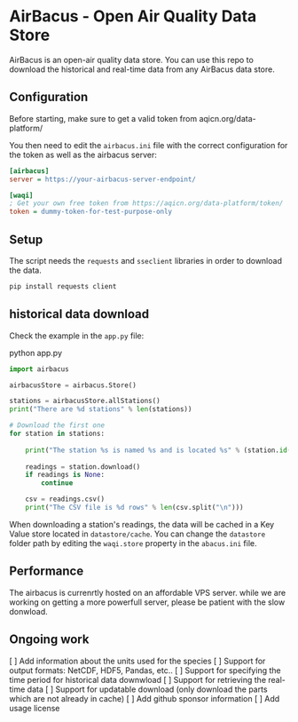 # AirBacus - Open Air Quality Data Store

AirBacus is an open-air quality data store. You can use this repo to download
the historical and real-time data from any AirBacus data store.

## Configuration

Before starting, make sure to get a valid token from aqicn.org/data-platform/

You then need to edit the `airbacus.ini` file with the correct configuration for
the token as well as the airbacus server:

```ini
[airbacus]
server = https://your-airbacus-server-endpoint/

[waqi]
; Get your own free token from https://aqicn.org/data-platform/token/
token = dummy-token-for-test-purpose-only
```

## Setup

The script needs the `requests` and `sseclient` libraries in order to download the
data.

```bash
pip install requests client
```

## historical data download

Check the example in the `app.py` file:

python app.py

```python
import airbacus

airbacusStore = airbacus.Store()

stations = airbacusStore.allStations()
print("There are %d stations" % len(stations))

# Download the first one
for station in stations:
    
    print("The station %s is named %s and is located %s" % (station.id(), station.name(), station.geo()))
    
    readings = station.download()
    if readings is None:
        continue

    csv = readings.csv()
    print("The CSV file is %d rows" % len(csv.split("\n")))

```

When downloading a station's readings, the data will be cached in a Key Value store located in `datastore/cache`. 
You can change the `datastore` folder path by editing the `waqi.store` property in the `abacus.ini` file.


## Performance

The airbacus is currenrtly hosted on an affordable VPS server. 
while we are working on getting a more powerfull server, please be patient with the slow donwload.


## Ongoing work

[ ] Add information about the units used for the species
[ ] Support for output formats: NetCDF, HDF5, Pandas, etc..
[ ] Support for specifying the time period for historical data downwload
[ ] Support for retrieving the real-time data
[ ] Support for updatable download (only download the parts which are not already in cache)
[ ] Add github sponsor information
[ ] Add usage license 




